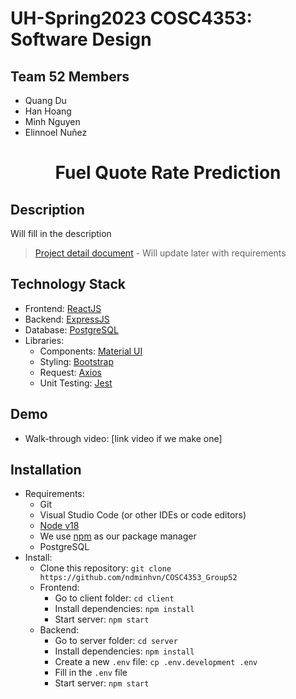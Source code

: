 # UH-Spring2023 COSC4353: Software Design
## Team 52 Members
- Quang Du
- Han Hoang
- Minh Nguyen
- Elinnoel Nuñez

# <p align="center"> Fuel Quote Rate Prediction </p>
<!-- ## <p align="center"> [LIVE WEB APP] </p> -->

## Description
Will fill in the description
> [Project detail document](/doc/Project.pdf) - Will update later with requirements
## Technology Stack
- Frontend: [ReactJS](https://reactjs.org/)
- Backend: [ExpressJS](https://expressjs.com/)
- Database: [PostgreSQL](https://www.postgresql.org/)
- Libraries:
    - Components: [Material UI](https://mui.com/)
  - Styling: [Bootstrap](https://github.com/twbs/bootstrap)
  - Request: [Axios](https://github.com/axios/axios)
  - Unit Testing: [Jest](https://jestjs.io/)

## Demo
- Walk-through video: [link video if we make one]
## Installation
- Requirements:
  - Git
  - Visual Studio Code (or other IDEs or code editors)
  - [Node v18](https://nodejs.org/en/)
  - We use [npm](https://docs.npmjs.com/) as our package manager
  - PostgreSQL
- Install:
  - Clone this repository: `git clone https://github.com/ndminhvn/COSC4353_Group52`
  - Frontend:
    - Go to client folder: `cd client`
    - Install dependencies: `npm install`
    - Start server: `npm start`
  - Backend:
    - Go to server folder: `cd server`
    - Install dependencies: `npm install`
    - Create a new `.env` file: `cp .env.development .env`
    - Fill in the `.env` file
    - Start server: `npm start`
